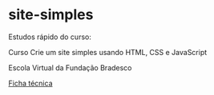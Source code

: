 # site-simples

Estudos rápido do curso:

Curso Crie um site simples usando HTML, CSS e JavaScript

Escola Virtual da Fundação Bradesco

[Ficha técnica](https://lms.ev.org.br/mpls/Custom/Cds/COURSES/3291-Sit_Simp/recursos/anexos/Ficha_Tecnica.pdf)

